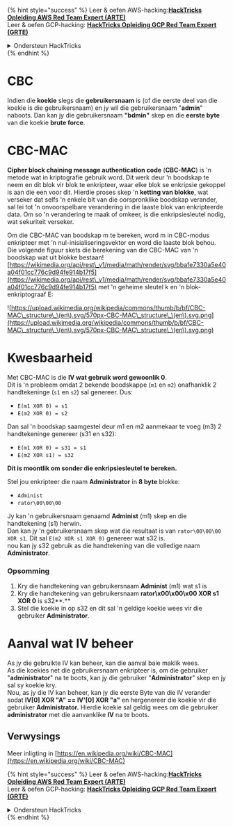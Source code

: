 {% hint style="success" %}
Leer & oefen AWS-hacking:<img src="/.gitbook/assets/arte.png" alt="" data-size="line">[**HackTricks Opleiding AWS Red Team Expert (ARTE)**](https://training.hacktricks.xyz/courses/arte)<img src="/.gitbook/assets/arte.png" alt="" data-size="line">\
Leer & oefen GCP-hacking: <img src="/.gitbook/assets/grte.png" alt="" data-size="line">[**HackTricks Opleiding GCP Red Team Expert (GRTE)**<img src="/.gitbook/assets/grte.png" alt="" data-size="line">](https://training.hacktricks.xyz/courses/grte)

<details>

<summary>Ondersteun HackTricks</summary>

* Controleer de [**abonnementsplannen**](https://github.com/sponsors/carlospolop)!
* **Sluit aan bij de** 💬 [**Discord-groep**](https://discord.gg/hRep4RUj7f) of de [**telegramgroep**](https://t.me/peass) of **volg** ons op **Twitter** 🐦 [**@hacktricks\_live**](https://twitter.com/hacktricks\_live)**.**
* **Deel hacktrucs door PR's in te dienen bij de** [**HackTricks**](https://github.com/carlospolop/hacktricks) en [**HackTricks Cloud**](https://github.com/carlospolop/hacktricks-cloud) github-repos.

</details>
{% endhint %}


# CBC

Indien die **koekie** slegs die **gebruikersnaam** is (of die eerste deel van die koekie is die gebruikersnaam) en jy wil die gebruikersnaam "**admin**" naboots. Dan kan jy die gebruikersnaam **"bdmin"** skep en die **eerste byte** van die koekie **brute force**.

# CBC-MAC

**Cipher block chaining message authentication code** (**CBC-MAC**) is 'n metode wat in kriptografie gebruik word. Dit werk deur 'n boodskap te neem en dit blok vir blok te enkripteer, waar elke blok se enkripsie gekoppel is aan die een voor dit. Hierdie proses skep 'n **ketting van blokke**, wat verseker dat selfs 'n enkele bit van die oorspronklike boodskap verander, sal lei tot 'n onvoorspelbare verandering in die laaste blok van enkripteerde data. Om so 'n verandering te maak of omkeer, is die enkripsiesleutel nodig, wat sekuriteit verseker.

Om die CBC-MAC van boodskap m te bereken, word m in CBC-modus enkripteer met 'n nul-inisialiseringsvektor en word die laaste blok behou. Die volgende figuur skets die berekening van die CBC-MAC van 'n boodskap wat uit blokke bestaan![https://wikimedia.org/api/rest\_v1/media/math/render/svg/bbafe7330a5e40a04f01cc776c9d94fe914b17f5](https://wikimedia.org/api/rest\_v1/media/math/render/svg/bbafe7330a5e40a04f01cc776c9d94fe914b17f5) met 'n geheime sleutel k en 'n blok-enkriptograaf E:

![https://upload.wikimedia.org/wikipedia/commons/thumb/b/bf/CBC-MAC\_structure\_\(en\).svg/570px-CBC-MAC\_structure\_\(en\).svg.png](https://upload.wikimedia.org/wikipedia/commons/thumb/b/bf/CBC-MAC\_structure\_\(en\).svg/570px-CBC-MAC\_structure\_\(en\).svg.png)

# Kwesbaarheid

Met CBC-MAC is die **IV wat gebruik word gewoonlik 0**.\
Dit is 'n probleem omdat 2 bekende boodskappe (`m1` en `m2`) onafhanklik 2 handtekeninge (`s1` en `s2`) sal genereer. Dus:

* `E(m1 XOR 0) = s1`
* `E(m2 XOR 0) = s2`

Dan sal 'n boodskap saamgestel deur m1 en m2 aanmekaar te voeg (m3) 2 handtekeninge genereer (s31 en s32):

* `E(m1 XOR 0) = s31 = s1`
* `E(m2 XOR s1) = s32`

**Dit is moontlik om sonder die enkripsiesleutel te bereken.**

Stel jou enkripteer die naam **Administrator** in **8 byte** blokke:

* `Administ`
* `rator\00\00\00`

Jy kan 'n gebruikersnaam genaamd **Administ** (m1) skep en die handtekening (s1) herwin.\
Dan kan jy 'n gebruikersnaam skep wat die resultaat is van `rator\00\00\00 XOR s1`. Dit sal `E(m2 XOR s1 XOR 0)` genereer wat s32 is.\
nou kan jy s32 gebruik as die handtekening van die volledige naam **Administrator**.

### Opsomming

1. Kry die handtekening van gebruikersnaam **Administ** (m1) wat s1 is
2. Kry die handtekening van gebruikersnaam **rator\x00\x00\x00 XOR s1 XOR 0** is s32**.**
3. Stel die koekie in op s32 en dit sal 'n geldige koekie wees vir die gebruiker **Administrator**.

# Aanval wat IV beheer

As jy die gebruikte IV kan beheer, kan die aanval baie maklik wees.\
As die koekies net die gebruikersnaam enkripteer is, om die gebruiker "**administrator**" na te boots, kan jy die gebruiker "**Administrator**" skep en jy sal sy koekie kry.\
Nou, as jy die IV kan beheer, kan jy die eerste Byte van die IV verander sodat **IV\[0] XOR "A" == IV'\[0] XOR "a"** en hergenereer die koekie vir die gebruiker **Administrator.** Hierdie koekie sal geldig wees om die gebruiker **administrator** met die aanvanklike **IV** na te boots.

## Verwysings

Meer inligting in [https://en.wikipedia.org/wiki/CBC-MAC](https://en.wikipedia.org/wiki/CBC-MAC)


{% hint style="success" %}
Leer & oefen AWS-hacking:<img src="/.gitbook/assets/arte.png" alt="" data-size="line">[**HackTricks Opleiding AWS Red Team Expert (ARTE)**](https://training.hacktricks.xyz/courses/arte)<img src="/.gitbook/assets/arte.png" alt="" data-size="line">\
Leer & oefen GCP-hacking: <img src="/.gitbook/assets/grte.png" alt="" data-size="line">[**HackTricks Opleiding GCP Red Team Expert (GRTE)**<img src="/.gitbook/assets/grte.png" alt="" data-size="line">](https://training.hacktricks.xyz/courses/grte)

<details>

<summary>Ondersteun HackTricks</summary>

* Controleer die [**abonnementsplanne**](https://github.com/sponsors/carlospolop)!
* **Sluit aan by die** 💬 [**Discord-groep**](https://discord.gg/hRep4RUj7f) of die [**telegramgroep**](https://t.me/peass) of **volg** ons op **Twitter** 🐦 [**@hacktricks\_live**](https://twitter.com/hacktricks\_live)**.**
* **Deel hacktruuks deur PR's in te dien by die** [**HackTricks**](https://github.com/carlospolop/hacktricks) en [**HackTricks Cloud**](https://github.com/carlospolop/hacktricks-cloud) github-repos.

</details>
{% endhint %}
